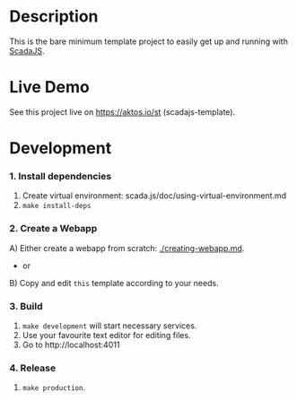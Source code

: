 # Description

This is the bare minimum template project to easily get up and running with [ScadaJS](https://github.com/aktos-io/scada.js).

# Live Demo 

See this project live on https://aktos.io/st (scadajs-template).

# Development

### 1. Install dependencies

1. Create virtual environment: scada.js/doc/using-virtual-environment.md
2. `make install-deps`

### 2. Create a Webapp

A) Either create a webapp from scratch: [./creating-webapp.md](./creating-webapp.md).

- or

B) Copy and edit `this` template according to your needs.

### 3. Build 

1. `make development` will start necessary services. 
2. Use your favourite text editor for editing files. 
3. Go to http://localhost:4011

### 4. Release 

1. `make production`. 
